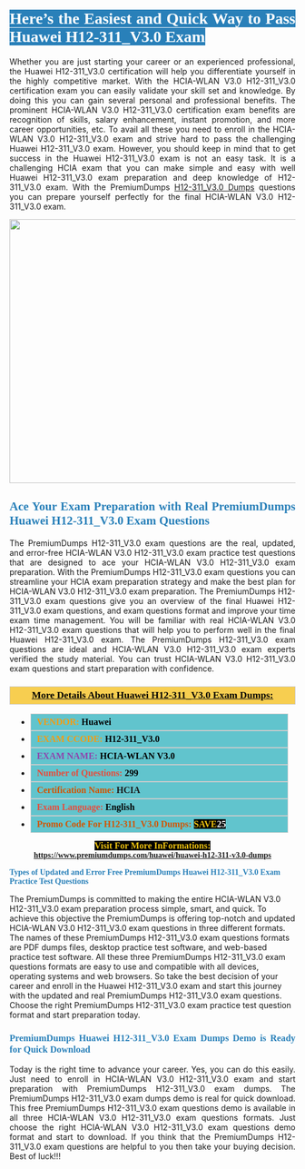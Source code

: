 <h1 style="text-align: justify;"><span style="color:#ffffff;"><span style="font-family:Georgia,serif;"><strong><span style="background-color:#2980b9;">Here’s the Easiest and Quick Way to Pass Huawei H12-311_V3.0 Exam</span></strong></span></span></h1>

<p style="text-align: justify;">Whether you are just starting your career or an experienced professional, the Huawei H12-311_V3.0 certification will help you differentiate yourself in the highly competitive market. With the HCIA-WLAN V3.0 H12-311_V3.0 certification exam you can easily validate your skill set and knowledge. By doing this you can gain several personal and professional benefits. The prominent HCIA-WLAN V3.0 H12-311_V3.0 certification exam benefits are recognition of skills, salary enhancement, instant promotion, and more career opportunities, etc. To avail all these you need to enroll in the HCIA-WLAN V3.0 H12-311_V3.0 exam and strive hard to pass the challenging Huawei H12-311_V3.0 exam. However, you should keep in mind that to get success in the Huawei H12-311_V3.0 exam is not an easy task. It is a challenging HCIA exam that you can make simple and easy with well Huawei H12-311_V3.0 exam preparation and deep knowledge of H12-311_V3.0 exam. With the PremiumDumps <a href="https://www.premiumdumps.com/huawei/huawei-h12-311-v3.0-dumps">H12-311_V3.0 Dumps</a> questions you can prepare yourself perfectly for the final HCIA-WLAN V3.0 H12-311_V3.0 exam.</p>

<p style="text-align: center;"><a href="https://www.premiumdumps.com/huawei/huawei-h12-311-v3.0-dumps"><img alt="" src="https://i.imgur.com/KJGzbJ2.jpeg" style="width: 700px; height: 465px;" /></a></p>

<h2 style="text-align: justify;"><span style="color:#2980b9;"><span style="font-family:Georgia,serif;"><strong>Ace Your Exam Preparation with Real PremiumDumps Huawei H12-311_V3.0 Exam Questions</strong></span></span></h2>

<p style="text-align: justify;">The PremiumDumps H12-311_V3.0 exam questions are the real, updated, and error-free HCIA-WLAN V3.0 H12-311_V3.0 exam practice test questions that are designed to ace your HCIA-WLAN V3.0 H12-311_V3.0 exam preparation. With the PremiumDumps H12-311_V3.0 exam questions you can streamline your HCIA exam preparation strategy and make the best plan for HCIA-WLAN V3.0 H12-311_V3.0 exam preparation. The PremiumDumps H12-311_V3.0 exam questions give you an overview of the final Huawei H12-311_V3.0 exam questions, and exam questions format and improve your time exam time management. You will be familiar with real HCIA-WLAN V3.0 H12-311_V3.0 exam questions that will help you to perform well in the final Huawei H12-311_V3.0 exam. The PremiumDumps H12-311_V3.0 exam questions are ideal and HCIA-WLAN V3.0 H12-311_V3.0 exam experts verified the study material. You can trust HCIA-WLAN V3.0 H12-311_V3.0 exam questions and start preparation with confidence.</p>

<h3 style="background: #f7ce50; border: 1px solid rgb(204, 204, 204); padding: 5px 10px; text-align: center;"><span style="font-family:Georgia,serif;"><u><u><span style="color:#000000;"><span style="font-size:11pt"><span style="line-height:normal"><b><span style="font-size:13.0pt"><span cambria="">More Details About Huawei H12-311_V3.0 Exam Dumps:</span></span></b></span></span></span></u></u></span></h3>

<ul>
	<li style="margin:0cm 10pt">
	<div style="background:#61c4cd; border: 1px solid rgb(204, 204, 204); padding: 5px 10px; text-align: justify;"><span style="font-family:Georgia,serif;"><span style="font-size:11pt"><span style="line-height:normal"><b><span style="font-size:12.0pt"><span new="" roman="" times=""><span style="color:#f39c12;">VENDOR:</span> <span style="color:#000000;">Huawei</span></span></span></b></span></span></span></div>
	</li>
	<li style="margin:0cm 10pt">
	<div style="background: #61c4cd; border: 1px solid rgb(204, 204, 204); padding: 5px 10px; text-align: justify;"><span style="font-family:Georgia,serif;"><span style="font-size:11pt"><span style="line-height:normal"><b><span style="font-size:12.0pt"><span new="" roman="" times=""><span style="color:#f39c12;">EXAM CCODE:</span> <span style="color:#000000;">H12-311_V3.0</span></span></span></b></span></span></span></div>
	</li>
	<li style="margin:0cm 10pt">
	<div style="background: #61c4cd; border: 1px solid rgb(204, 204, 204); padding: 5px 10px; text-align: justify;"><span style="font-family:Georgia,serif;"><span style="font-size:11pt"><span style="line-height:normal"><b><span style="font-size:12.0pt"><span new="" roman="" times=""><span style="color:#8e44ad;">EXAM NAME:</span> <span style="color:#000000;">HCIA-WLAN V3.0</span></span></span></b></span></span></span></div>
	</li>
	<li style="margin:0cm 10pt">
	<div style="background: #61c4cd; border: 1px solid rgb(204, 204, 204); padding: 5px 10px;"><span style="font-family:Georgia,serif;"><span style="font-size:11pt"><span style="line-height:normal"><b><span style="font-size:12.0pt"><span new="" roman="" times=""><span style="color:#e74c3c;">Number of Questions:</span><span style="color:#000000;"><span style="color:#f1c40f;"> </span>299</span></span></span></b></span></span></span></div>
	</li>
	<li style="margin:0cm 10pt">
	<div style="background: #61c4cd; border: 1px solid rgb(204, 204, 204); padding: 5px 10px; text-align: justify;"><span style="font-family:Georgia,serif;"><span style="font-size:11pt"><span style="line-height:normal"><b><span style="font-size:12.0pt"><span new="" roman="" times=""><span style="color:#d35400;">Certification Name:</span> HCIA</span></span></b></span></span></span></div>
	</li>
	<li style="margin:0cm 10pt">
	<div style="background: #61c4cd; border: 1px solid rgb(204, 204, 204); padding: 5px 10px; text-align: justify;"><span style="font-family:Georgia,serif;"><span style="font-size:11pt"><span style="line-height:normal"><b><span style="font-size:12.0pt"><span new="" roman="" times=""><span style="color:#e74c3c;">Exam Language:</span> <span style="color:#000000;">English</span></span></span></b></span></span></span></div>
	</li>
	<li style="margin:0cm 10pt">
	<div style="background: #61c4cd; border: 1px solid rgb(204, 204, 204); padding: 5px 10px;"><span style="font-family:Georgia,serif;"><span style="font-size:11pt"><span style="line-height:normal"><b><span style="font-size:12.0pt"><span new="" roman="" times=""><span style="color:#d35400;">Promo Code For H12-311_V3.0 Dumps:</span><span style="color:#f1c40f;"> <span style="background-color:#000000;">SAVE</span></span><span style="color:#ffffff;"><span style="background-color:#000000;">25</span></span></span></span></b></span></span></span></div>
	</li>
</ul>

<p style="text-align: center;"><span style="font-family:Georgia,serif;"><strong><span style="font-size:16px;"><span style="color:#f1c40f;"><span style="background-color:#000000;">Visit For More InFormations:</span></span></span> <a href="https://www.premiumdumps.com/huawei/huawei-h12-311-v3.0-dumps">https://www.premiumdumps.com/huawei/huawei-h12-311-v3.0-dumps</a></strong></span></p>

<p><span style="color:#2980b9;"><span style="font-family:Georgia,serif;"><strong><strong><strong>Types of Updated and Error Free PremiumDumps Huawei H12-311_V3.0 Exam Practice Test Questions</strong></strong></strong></span></span></p>

<p>The PremiumDumps is committed to making the entire HCIA-WLAN V3.0 H12-311_V3.0 exam preparation process simple, smart, and quick. To achieve this objective the PremiumDumps is offering top-notch and updated HCIA-WLAN V3.0 H12-311_V3.0 exam questions in three different formats. The names of these PremiumDumps H12-311_V3.0 exam questions formats are PDF dumps files, desktop practice test software, and web-based practice test software. All these three PremiumDumps H12-311_V3.0 exam questions formats are easy to use and compatible with all devices, operating systems and web browsers. So take the best decision of your career and enroll in the Huawei H12-311_V3.0 exam and start this journey with the updated and real PremiumDumps H12-311_V3.0 exam questions. Choose the right PremiumDumps H12-311_V3.0 exam practice test question format and start preparation today.</p>

<h3 style="text-align: justify;"><span style="color:#2980b9;"><span style="font-family:Georgia,serif;"><strong><strong><strong>PremiumDumps Huawei H12-311_V3.0 Exam Dumps Demo is Ready for Quick Download</strong></strong></strong></span></span></h3>

<p style="text-align: justify;">Today is the right time to advance your career. Yes, you can do this easily. Just need to enroll in HCIA-WLAN V3.0 H12-311_V3.0 exam and start preparation with PremiumDumps H12-311_V3.0 exam dumps. The PremiumDumps H12-311_V3.0 exam dumps demo is real for quick download. This free PremiumDumps H12-311_V3.0 exam questions demo is available in all three HCIA-WLAN V3.0 H12-311_V3.0 exam questions formats. Just choose the right HCIA-WLAN V3.0 H12-311_V3.0 exam questions demo format and start to download. If you think that the PremiumDumps H12-311_V3.0 exam questions are helpful to you then take your buying decision. Best of luck!!!</p>
